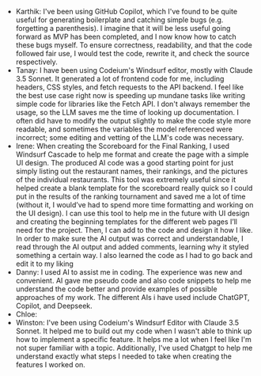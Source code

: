 - Karthik: I've been using GitHub Copilot, which I've found to be quite useful for generating boilerplate and catching simple bugs (e.g. forgetting a parenthesis). I imagine that it will be less useful going forward as MVP has been completed, and I now know how to catch these bugs myself. To ensure correctness, readability, and that the code followed fair use, I would test the code, rewrite it, and check the source respectively.
- Tanay: I have been using Codeium's Windsurf editor, mostly with Claude 3.5 Sonnet.  It generated a lot of frontend code for me, including headers, CSS styles, and fetch requests to the API backend. I feel like the best use case right now is speeding up mundane tasks like writing simple code for libraries like the Fetch API. I don't always remember the usage, so the LLM saves me the time of looking up documentation. I often did have to modify the output slightly to make the code style more readable, and sometimes the variables the model referenced were incorrect; some editing and vetting of the LLM's code was necessary.
- Irene: When creating the Scoreboard for the Final Ranking, I used Windsurf Cascade to help me format and create the page with a simple UI design.  The produced AI code was a good starting point for just simply listing out the restaurant names, their rankings, and the pictures of the individual restaurants.  This tool was extremely useful since it helped create a blank template for the scoreboard really quick so I could put in the results of the ranking tournament and saved me a lot of time (without it, I would’ve had to spend more time formatting and working on the UI design).  I can use this tool to help me in the future with UI design and creating the beginning templates for the different web pages I’ll need for the project.  Then, I can add to the code and design it how I like.  In order to make sure the AI output was correct and understandable, I read through the AI output and added comments, learning why it styled something a certain way.  I also learned the code as I had to go back and edit it to my liking
- Danny: I used AI to assist me in coding. The experience was new and convenient. AI gave me pseudo code and also code snippets to help me understand the code better and provide examples of possible approaches of my work. The different AIs i have used include ChatGPT, Copilot, and Deepseek.
- Chloe:
- Winston: I've been using Codeium's Windsurf Editor with Claude 3.5 Sonnet. It helped me to build out my code when I wasn't able to think up how to implement a specific feature. It helps me a lot when I feel like I'm not super familiar with a topic. Additionally, I've used Chatgpt to help me understand exactly what steps I needed to take when creating the features I worked on.
